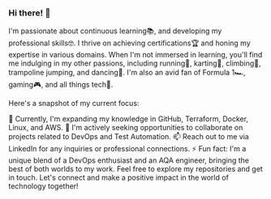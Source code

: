 ### Hi there! 👋
I'm passionate about continuous learning📚, and developing my professional skills🤓. I thrive on achieving certifications🏆 and honing my expertise in various domains. When I'm not immersed in learning, you'll find me indulging in my other passions, including running🏃, karting🏁, climbing🧗, trampoline jumping, and dancing🕺. I'm also an avid fan of Formula 1🏎️, gaming🎮, and all things tech📱.

Here's a snapshot of my current focus:

🌱 Currently, I'm expanding my knowledge in GitHub, Terraform, Docker, Linux, and AWS.
🤝 I'm actively seeking opportunities to collaborate on projects related to DevOps and Test Automation.
📫 Reach out to me via LinkedIn for any inquiries or professional connections.
⚡ Fun fact: I'm a unique blend of a DevOps enthusiast and an AQA engineer, bringing the best of both worlds to my work.
Feel free to explore my repositories and get in touch. Let's connect and make a positive impact in the world of technology together!

<!--
**oleg-ros/oleg-ros** is a ✨ _special_ ✨ repository because its `README.md` (this file) appears on your GitHub profile.

Here are some ideas to get you started:

- 🔭 I’m currently working on DevOps tasks


- 🤔 I’m looking for help with ...
- 💬 Ask me about ...
- 📫 How to reach me: ...
- 😄 Pronouns: ...
- ⚡ Fun fact: ...
-->
